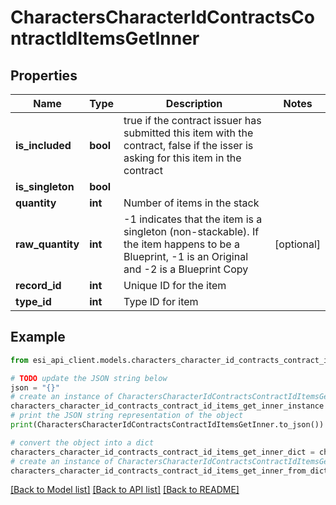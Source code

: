 # CharactersCharacterIdContractsContractIdItemsGetInner


## Properties

Name | Type | Description | Notes
------------ | ------------- | ------------- | -------------
**is_included** | **bool** | true if the contract issuer has submitted this item with the contract, false if the isser is asking for this item in the contract | 
**is_singleton** | **bool** |  | 
**quantity** | **int** | Number of items in the stack | 
**raw_quantity** | **int** | -1 indicates that the item is a singleton (non-stackable). If the item happens to be a Blueprint, -1 is an Original and -2 is a Blueprint Copy | [optional] 
**record_id** | **int** | Unique ID for the item | 
**type_id** | **int** | Type ID for item | 

## Example

```python
from esi_api_client.models.characters_character_id_contracts_contract_id_items_get_inner import CharactersCharacterIdContractsContractIdItemsGetInner

# TODO update the JSON string below
json = "{}"
# create an instance of CharactersCharacterIdContractsContractIdItemsGetInner from a JSON string
characters_character_id_contracts_contract_id_items_get_inner_instance = CharactersCharacterIdContractsContractIdItemsGetInner.from_json(json)
# print the JSON string representation of the object
print(CharactersCharacterIdContractsContractIdItemsGetInner.to_json())

# convert the object into a dict
characters_character_id_contracts_contract_id_items_get_inner_dict = characters_character_id_contracts_contract_id_items_get_inner_instance.to_dict()
# create an instance of CharactersCharacterIdContractsContractIdItemsGetInner from a dict
characters_character_id_contracts_contract_id_items_get_inner_from_dict = CharactersCharacterIdContractsContractIdItemsGetInner.from_dict(characters_character_id_contracts_contract_id_items_get_inner_dict)
```
[[Back to Model list]](../README.md#documentation-for-models) [[Back to API list]](../README.md#documentation-for-api-endpoints) [[Back to README]](../README.md)


